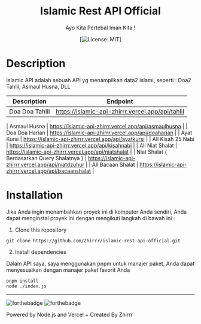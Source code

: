 <div align="center">
<h1>Islamic Rest API Official</h1>

<p>Ayo Kita Pertebal Iman Kita !</p>

[![License: MIT](https://img.shields.io/badge/License-MIT-yellow.svg)]
</div>

# Description
Islamic API adalah sebuah API yg menampilkan data2 islami, seperti : Doa2 Tahlil, Asmaul Husna, DLL


| Description | Endpoint | 
|------------ | ---------|
| Doa Doa Tahlil | https://islamic-api-zhirrr.vercel.app/api/tahlil | 

| Asmaul Husna | https://islamic-api-zhirrr.vercel.app/api/asmaulhusna | 
| Doa Doa Harian | https://islamic-api-zhirrr.vercel.app/api/doaharian | 
| Ayat Kursi | https://islamic-api-zhirrr.vercel.app/api/ayatkursi | 
| All Kisah 25 Nabi | https://islamic-api-zhirrr.vercel.app/api/kisahnabi | 
| All Niat Shalat | https://islamic-api-zhirrr.vercel.app/api/niatshalat | 
| Niat Shalat { Berdasarkan Query Shalatnya } | https://islamic-api-zhirrr.vercel.app/api/niatdzuhur | 
| All Bacaan Shalat | https://islamic-api-zhirrr.vercel.app/api/bacaanshalat | 



# Installation
Jika Anda ingin menambahkan proyek ini di komputer Anda sendiri, Anda dapat menginstal proyek ini dengan mengikuti langkah di bawah ini :

1. Clone this repository
```
git clone https://github.com/Zhirrr/islamic-rest-api-official.git
```
2. Install dependencies

Dalam API saya, saya menggunakan pnpm untuk manajer paket, Anda dapat menyesuaikan dengan manajer paket favorit Anda
```
pnpm install
node ./index.js
```

---
![forthebadge](https://forthebadge.com/images/badges/built-with-love.svg)
![forthebadge](https://forthebadge.com/images/badges/made-with-javascript.svg)

Powered by Node.js and Vercel + Created By Zhirrr

